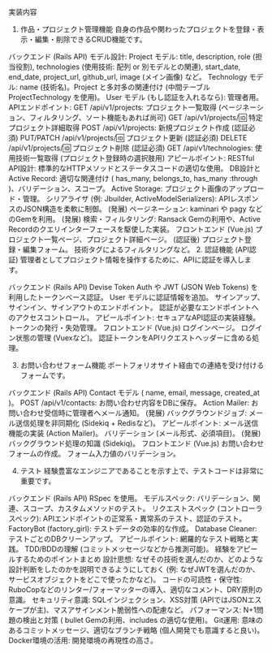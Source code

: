 実装内容

1. 作品・プロジェクト管理機能
自身の作品や関わったプロジェクトを登録・表示・編集・削除できるCRUD機能です。

バックエンド (Rails API)
モデル設計:
Project モデル: title, description, role (担当役割), technologies (使用技術: 配列 or 別モデルとの関連), start_date, end_date, project_url, github_url, image (メイン画像) など。
Technology モデル: name (技術名)。Project と多対多の関連付け (中間テーブル ProjectTechnology を使用)。
User モデル (もし認証を入れるなら): 管理者用。
APIエンドポイント:
GET /api/v1/projects: プロジェクト一覧取得 (ページネーション、フィルタリング、ソート機能もあれば尚可)
GET /api/v1/projects/:id: 特定プロジェクト詳細取得
POST /api/v1/projects: 新規プロジェクト作成 (認証必須)
PUT/PATCH /api/v1/projects/:id: プロジェクト更新 (認証必須)
DELETE /api/v1/projects/:id: プロジェクト削除 (認証必須)
GET /api/v1/technologies: 使用技術一覧取得 (プロジェクト登録時の選択肢用)
アピールポイント:
RESTful API設計: 標準的なHTTPメソッドとステータスコードの適切な使用。
DB設計とActive Record: 適切な関連付け ( has_many, belongs_to, has_many :through )、バリデーション、スコープ。
Active Storage: プロジェクト画像のアップロード・管理。
シリアライザ (例: Jbuilder, ActiveModelSerializers): APIレスポンスのJSON構造を柔軟に制御。
(発展) ページネーション: kaminari や pagy などのGemを利用。
(発展) 検索・フィルタリング: Ransack Gemの利用や、Active Recordのクエリインターフェースを駆使した実装。
フロントエンド (Vue.js)
プロジェクト一覧ページ、プロジェクト詳細ページ。
(認証後) プロジェクト登録・編集フォーム。
技術タグによるフィルタリングなど。
2. 認証機能 (API認証)
管理者としてプロジェクト情報を操作するために、APIに認証を導入します。

バックエンド (Rails API)
Devise Token Auth や JWT (JSON Web Tokens) を利用したトークンベース認証。
User モデルに認証情報を追加。
サインアップ、サインイン、サインアウトのエンドポイント。
認証が必要なエンドポイントへのアクセスコントロール。
アピールポイント:
セキュアなAPI認証の実装経験。
トークンの発行・失効管理。
フロントエンド (Vue.js)
ログインページ。
ログイン状態の管理 (Vuexなど)。
認証トークンをAPIリクエストヘッダーに含める処理。

3. お問い合わせフォーム機能
ポートフォリオサイト経由での連絡を受け付けるフォームです。

バックエンド (Rails API)
Contact モデル ( name, email, message, created_at )。
POST /api/v1/contacts: お問い合わせ内容をDBに保存。
Action Mailer: お問い合わせ受信時に管理者へメール通知。
(発展) バックグラウンドジョブ: メール送信処理を非同期化 (Sidekiq + Redisなど)。
アピールポイント:
メール送信機能の実装 (Action Mailer)。
バリデーション (メール形式、必須項目)。
(発展) バックグラウンド処理の知識 (Sidekiq)。
フロントエンド (Vue.js)
お問い合わせフォームの作成。
フォーム入力値のバリデーション。

4. テスト
経験豊富なエンジニアであることを示す上で、テストコードは非常に重要です。

バックエンド (Rails API)
RSpec を使用。
モデルスペック: バリデーション、関連、スコープ、カスタムメソッドのテスト。
リクエストスペック (コントローラスペック): APIエンドポイントの正常系・異常系のテスト、認証のテスト。
FactoryBot (factory_girl): テストデータの効率的な作成。
Database Cleaner: テストごとのDBクリーンアップ。
アピールポイント:
網羅的なテスト戦略と実践。
TDD/BDDの理解 (コミットメッセージなどから推測可能)。
経験をアピールするためのポイントまとめ
設計思想: なぜその技術を選んだのか、どのような設計判断をしたのかを説明できるようにしておく (例: なぜJWTを選んだのか、サービスオブジェクトをどこで使ったかなど)。
コードの可読性・保守性: RuboCopなどのリンター/フォーマッターの導入、適切なコメント、DRY原則の意識。
セキュリティ意識: SQLインジェクション、XSS対策 (APIではJSONエスケープが主)、マスアサインメント脆弱性への配慮など。
パフォーマンス: N+1問題の検出と対策 ( bullet Gemの利用、includes の適切な使用)。
Git運用: 意味のあるコミットメッセージ、適切なブランチ戦略 (個人開発でも意識すると良い)。
Docker環境の活用: 開発環境の再現性の高さ。